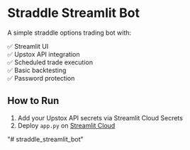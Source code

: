 # Straddle Streamlit Bot

A simple straddle options trading bot with:

✅ Streamlit UI  
✅ Upstox API integration  
✅ Scheduled trade execution  
✅ Basic backtesting  
✅ Password protection  

## How to Run

1. Add your Upstox API secrets via Streamlit Cloud Secrets
2. Deploy `app.py` on [Streamlit Cloud](https://streamlit.io/cloud)

"# straddle_streamlit_bot" 
